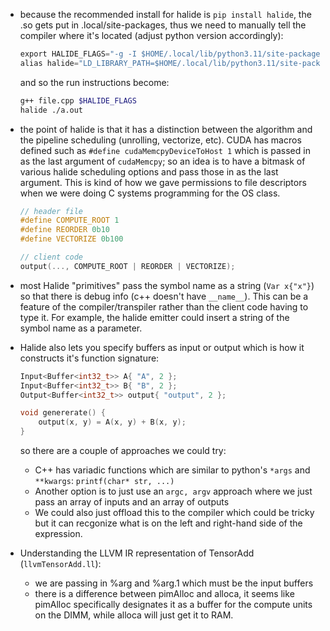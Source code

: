- because the recommended install for halide is `pip install halide`, the .so gets put in .local/site-packages, thus we need to manually tell the compiler where it's located (adjust python version accordingly):
    ```c
    export HALIDE_FLAGS="-g -I $HOME/.local/lib/python3.11/site-packages/halide/include/ -L $HOME/.local/lib/python3.11/site-packages/halide/lib64/ -lHalide -lpthread -ldl -std=c++17"
    alias halide="LD_LIBRARY_PATH=$HOME/.local/lib/python3.11/site-packages/halide/lib64"
    ```
    and so the run instructions become:
    ```bash
    g++ file.cpp $HALIDE_FLAGS
    halide ./a.out
    ```

- the point of halide is that it has a distinction between the algorithm and the pipeline scheduling (unrolling, vectorize, etc). CUDA has macros defined such as `#define cudaMemcpyDeviceToHost 1` which is passed in as the last argument of `cudaMemcpy`; so an idea is to have a bitmask of various halide scheduling options and pass those in as the last argument. This is kind of how we gave permissions to file descriptors when we were doing C systems programming for the OS class.
    ```c
    // header file
    #define COMPUTE_ROOT 1
    #define REORDER 0b10
    #define VECTORIZE 0b100

    // client code
    output(..., COMPUTE_ROOT | REORDER | VECTORIZE);
    ```

- most Halide "primitives" pass the symbol name as a string (`Var x{"x"}`) so that there is debug info (c++ doesn't have `__name__`). This can be a feature of the compiler/transpiler rather than the client code having to type it. For example, the halide emitter could insert a string of the symbol name as a parameter.

- Halide also lets you specify buffers as input or output which is how it constructs it's function signature:
    ```c
    Input<Buffer<int32_t>> A{ "A", 2 };
    Input<Buffer<int32_t>> B{ "B", 2 };
    Output<Buffer<int32_t>> output{ "output", 2 };

    void genererate() {
        output(x, y) = A(x, y) + B(x, y);
    }
    ```
    so there are a couple of approaches we could try:
    - C++ has variadic functions which are similar to python's `*args` and `**kwargs`: `printf(char* str, ...)`
    - Another option is to just use an `argc, argv` approach where we just pass an array of inputs and an array of outputs
    - We could also just offload this to the compiler which could be tricky but it can recgonize what is on the left and right-hand side of the expression.

- Understanding the LLVM IR representation of TensorAdd (`llvmTensorAdd.ll`):
    - we are passing in %arg and %arg.1 which must be the input buffers
    - there is a difference between pimAlloc and alloca, it seems like pimAlloc specifically designates it as a buffer for the compute units on the DIMM, while alloca will just get it to RAM.